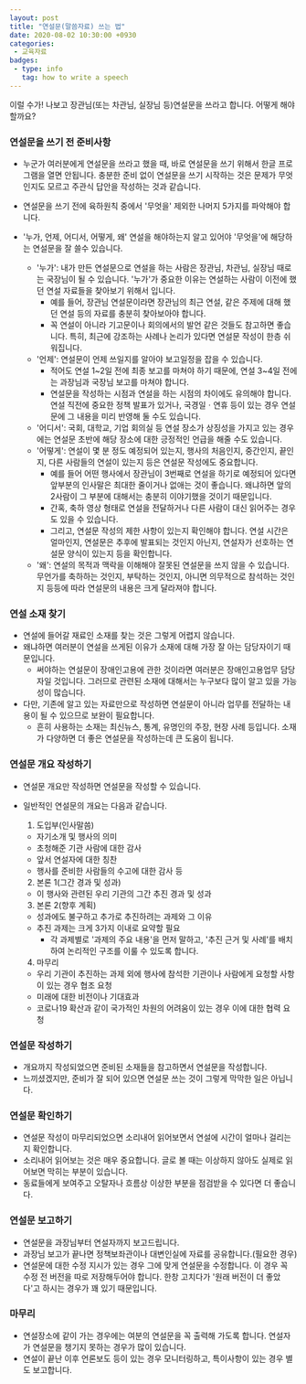```yaml
---
layout: post
title: "연설문(말씀자료) 쓰는 법"
date: 2020-08-02 10:30:00 +0930
categories: 
 - 교육자료
badges:
 - type: info
   tag: how to write a speech
---
```


이럴 수가! 나보고 장관님(또는 차관님, 실장님 등)연설문을 쓰라고 합니다. 어떻게 해야 할까요?

<!--more-->

### **연설문을 쓰기 전 준비사항**

- 누군가 여러분에게 연설문을 쓰라고 했을 때, 바로 연설문을 쓰기 위해서 한글 프로그램을 열면 안됩니다. 충분한 준비 없이 연설문을 쓰기 시작하는 것은 문제가 무엇인지도 모르고 주관식 답안을 작성하는 것과 같습니다.

- 연설문을 쓰기 전에 육하원칙 중에서 '무엇을' 제외한 나머지 5가지를 파악해야 합니다.
- '누가, 언제, 어디서, 어떻게, 왜' 연설을 해야하는지 알고 있어야 '무엇을'에 해당하는 연설문을 잘 쓸수 있습니다.
  - '누가': 내가 만든 연설문으로 연설을 하는 사람은 장관님, 차관님, 실장님 때로는 국장님이 될 수 있습니다. '누가'가 중요한 이유는 연설하는 사람이 이전에 했던 연설 자료들을 찾아보기 위해서 입니다.
    - 예를 들어, 장관님 연설문이라면 장관님의 최근 연설, 같은 주제에 대해 했던 연설 등의 자료를 충분히 찾아보아야 합니다.
    - 꼭 연설이 아니라 기고문이나 회의에서의 발언 같은 것들도 참고하면 좋습니다. 특히, 최근에 강조하는 사례나 논리가 있다면 연설문 작성이 한층 쉬워집니다.
  - '언제': 연설문이 언제 쓰일지를 알아야 보고일정을 잡을 수 있습니다.
    - 적어도 연설 1~2일 전에 최종 보고를 마쳐야 하기 때문에, 연설 3~4일 전에는 과장님과 국장님 보고를 마쳐야 합니다.
    - 연설문을 작성하는 시점과 연설을 하는 시점의 차이에도 유의해야 합니다. 연설 직전에 중요한 정책 발표가 있거나, 국경일ㆍ연휴 등이 있는 경우 연설문에 그 내용을 미리 반영해 둘 수도 있습니다.
  - '어디서': 국회, 대학교, 기업 회의실 등 연설 장소가 상징성을 가지고 있는 경우에는 연설문 초반에 해당 장소에 대한 긍정적인 언급을 해줄 수도 있습니다.
  - '어떻게': 연설이 몇 분 정도 예정되어 있는지, 행사의 처음인지, 중간인지, 끝인지, 다른 사람들의 연설이 있는지 등은 연설문 작성에도 중요합니다.
    - 예를 들어 어떤 행사에서 장관님이 3번째로 연설을 하기로 예정되어 있다면 앞부분의 인사말은 최대한 줄이거나 없애는 것이 좋습니다. 왜냐하면 앞의 2사람이 그 부분에 대해서는 충분히 이야기했을 것이기 때문입니다.
    - 간혹, 축하 영상 형태로 연설을 전달하거나 다른 사람이 대신 읽어주는 경우도 있을 수 있습니다.
    - 그리고, 연설문 작성의 제한 사항이 있는지 확인해야 합니다. 연설 시간은 얼마인지, 연설문은 추후에 발표되는 것인지 아닌지, 연설자가 선호하는 연설문 양식이 있는지 등을 확인합니다.
  - '왜': 연설의 목적과 맥락을 이해해야 잘못된 연설문을 쓰지 않을 수 있습니다. 무언가를 축하하는 것인지, 부탁하는 것인지, 아니면 의무적으로 참석하는 것인지 등등에 따라 연설문의 내용은 크게 달라져야 합니다.

### **연설 소재 찾기**

- 연설에 들어갈 재료인 소재를 찾는 것은 그렇게 어렵지 않습니다.
- 왜냐하면 여러분이 연설을 쓰게된 이유가 소재에 대해 가장 잘 아는 담당자이기 때문입니다.
  - 써야하는 연설문이 장애인고용에 관한 것이라면 여러분은 장애인고용업무 담당자일 것입니다. 그러므로 관련된 소재에 대해서는 누구보다 많이 알고 있을 가능성이 많습니다.
- 다만, 기존에 알고 있는 자료만으로 작성하면 연설문이 아니라 업무를 전달하는 내용이 될 수 있으므로 보완이 필요합니다.
  - 흔히 사용하는 소재는 최신뉴스, 통계, 유명인의 주장, 현장 사례 등입니다. 소재가 다양하면 더 좋은 연설문을 작성하는데 큰 도움이 됩니다.

### **연설문 개요 작성하기**

- 연설문 개요만 작성하면 연설문을 작성할 수 있습니다.
- 일반적인 연설문의 개요는 다음과 같습니다.

  1. 도입부(인사말씀)
    - 자기소개 및 행사의 의미
    - 초청해준 기관 사람에 대한 감사
    - 앞서 연설자에 대한 칭찬
    - 행사를 준비한 사람들의 수고에 대한 감사 등
  2. 본론 1(그간 경과 및 성과)
    - 이 행사와 관련된 우리 기관의 그간 추진 경과 및 성과
  3. 본론 2(향후 계획)
    - 성과에도 불구하고 추가로 추진하려는 과제와 그 이유
    - 추진 과제는 크게 3가지 이내로 요약할 필요
      - 각 과제별로 '과제의 주요 내용'을 먼저 말하고, '추진 근거 및 사례'를 배치하여 논리적인 구조를 이룰 수 있도록 합니다.
  4. 마무리
    - 우리 기관이 추진하는 과제 외에 행사에 참석한 기관이나 사람에게 요청할 사항이 있는 경우 협조 요청
    - 미래에 대한 비전이나 기대효과
    - 코로나19 확산과 같이 국가적인 차원의 어려움이 있는 경우 이에 대한 협력 요청

### **연설문 작성하기**

- 개요까지 작성되었으면 준비된 소재들을 참고하면서 연설문을 작성합니다.
- 느끼셨겠지만, 준비가 잘 되어 있으면 연설문 쓰는 것이 그렇게 막막한 일은 아닙니다.

### **연설문 확인하기**

- 연설문 작성이 마무리되었으면 소리내어 읽어보면서 연설에 시간이 얼마나 걸리는지 확인합니다.
- 소리내어 읽어보는 것은 매우 중요합니다. 글로 볼 때는 이상하지 않아도 실제로 읽어보면 막히는 부분이 있습니다.
- 동료들에게 보여주고 오탈자나 흐름상 이상한 부분을 점검받을 수 있다면 더 좋습니다.

### **연설문 보고하기**

- 연설문을 과장님부터 연설자까지 보고드립니다.
- 과장님 보고가 끝나면 정책보좌관이나 대변인실에 자료를 공유합니다.(필요한 경우)
- 연설문에 대한 수정 지시가 있는 경우 그에 맞게 연설문을 수정합니다. 이 경우 꼭 수정 전 버전을 따로 저장해두어야 합니다. 한창 고치다가 '원래 버전이 더 좋았다'고 하시는 경우가 꽤 있기 때문입니다.

### **마무리**

- 연설장소에 같이 가는 경우에는 여분의 연설문을 꼭 출력해 가도록 합니다. 연설자가 연설문을 챙기지 못하는 경우가 많이 있습니다.
- 연설이 끝난 이후 언론보도 등이 있는 경우 모니터링하고, 특이사항이 있는 경우 별도 보고합니다.